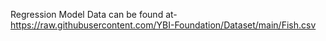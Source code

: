 Regression Model
Data can be found at- https://raw.githubusercontent.com/YBI-Foundation/Dataset/main/Fish.csv
